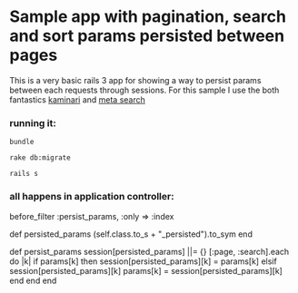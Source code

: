 # Sample app with pagination, search and sort params persisted between pages

This is a very basic rails 3 app for showing a way to persist params between each requests through sessions. 
For this sample I use the both fantastics [kaminari](https://github.com/amatsuda/kaminari) and [meta search](http://metautonomo.us/projects/metasearch/)


### running it:

`bundle`

`rake db:migrate`

`rails s`


### all happens in application controller:

  before_filter :persist_params, :only => :index

  def persisted_params
    (self.class.to_s + "_persisted").to_sym
  end


  def persist_params
    session[persisted_params] ||= {} 
    [:page, :search].each do |k|
      if params[k] then
        session[persisted_params][k] = params[k]
      elsif session[persisted_params][k]
        params[k] = session[persisted_params][k]
      end
    end
  end
